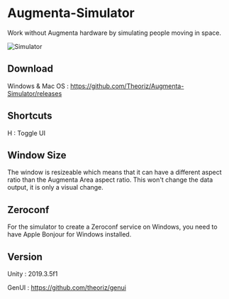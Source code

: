 # Augmenta-Simulator

Work without Augmenta hardware by simulating people moving in space.

![Simulator](https://github.com/Theoriz/Augmenta/blob/gh-pages/res/gif/simulator2.gif) 

## Download

Windows & Mac OS : https://github.com/Theoriz/Augmenta-Simulator/releases

## Shortcuts

H : Toggle UI

## Window Size

The window is resizeable which means that it can have a different aspect ratio than the Augmenta Area aspect ratio.
This won't change the data output, it is only a visual change.

## Zeroconf

For the simulator to create a Zeroconf service on Windows, you need to have Apple Bonjour for Windows installed.

## Version

Unity : 2019.3.5f1

GenUI : https://github.com/theoriz/genui
